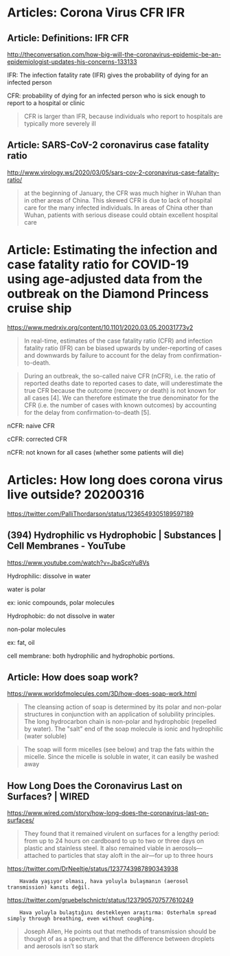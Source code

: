 
# Articles: Corona Virus CFR IFR

## Article: Definitions: IFR CFR

http://theconversation.com/how-big-will-the-coronavirus-epidemic-be-an-epidemiologist-updates-his-concerns-133133

IFR: The infection fatality rate (IFR) gives the probability of dying for an infected person

CFR: probability of dying for an infected person who is sick enough to report to a hospital or clinic

> CFR is larger than IFR, because individuals who report to hospitals are typically more severely ill

## Article: SARS-CoV-2 coronavirus case fatality ratio

http://www.virology.ws/2020/03/05/sars-cov-2-coronavirus-case-fatality-ratio/

> at the beginning of January, the CFR was much higher in Wuhan than in other areas of China. This skewed CFR is due to lack of hospital care for the many infected individuals. In areas of China other than Wuhan, patients with serious disease could obtain excellent hospital care

# Article: Estimating the infection and case fatality ratio for COVID-19 using age-adjusted data from the outbreak on the Diamond Princess cruise ship

https://www.medrxiv.org/content/10.1101/2020.03.05.20031773v2

> In real-time, estimates of the case fatality ratio (CFR) and infection fatality ratio (IFR) can be biased upwards by under-reporting of cases and downwards by failure to account for the delay from confirmation-to-death.

> During an outbreak, the so-called naive CFR (nCFR), i.e. the ratio of reported deaths date to reported cases to date, will underestimate the true CFR because the outcome (recovery or death) is not known for all cases [4]. We can therefore estimate the true denominator for the CFR (i.e. the number of cases with known outcomes) by accounting for the delay from confirmation-to-death [5]. 

nCFR: naive CFR

cCFR: corrected CFR

nCFR: not known for all cases (whether some patients will die)

<C-S-Right>

# Articles: How long does corona virus live outside? 20200316 

https://twitter.com/PalliThordarson/status/1236549305189597189

## (394) Hydrophilic vs Hydrophobic | Substances | Cell Membranes - YouTube

https://www.youtube.com/watch?v=JbaScpYu8Vs

Hydrophilic: dissolve in water

water is polar

ex: ionic compounds, polar molecules

Hydrophobic: do not dissolve in water

non-polar molecules 

ex: fat, oil

cell membrane: both hydrophilic and hydrophobic portions.

## Article: How does soap work?

https://www.worldofmolecules.com/3D/how-does-soap-work.html

> The cleansing action of soap is determined by its polar and non-polar structures in conjunction with an application of solubility principles. The long hydrocarbon chain is non-polar and hydrophobic (repelled by water). The "salt" end of the soap molecule is ionic and hydrophilic (water soluble)

> The soap will form micelles (see below) and trap the fats within the micelle. Since the micelle is soluble in water, it can easily be washed away

## How Long Does the Coronavirus Last on Surfaces? | WIRED

https://www.wired.com/story/how-long-does-the-coronavirus-last-on-surfaces/

> They found that it remained virulent on surfaces for a lengthy period: from up to 24 hours on cardboard to up to two or three days on plastic and stainless steel. It also remained viable in aerosols—attached to particles that stay aloft in the air—for up to three hours

https://twitter.com/DrNeeltje/status/1237743987890343938

		Havada yaşıyor olması, hava yoluyla bulaşmanın (aerosol transmission) kanıtı değil.

https://twitter.com/gruebelschnictr/status/1237905707577610249

		Hava yoluyla bulaştığını destekleyen araştırma: Osterhalm spread simply through breathing, even without coughing.

> Joseph Allen, He points out that methods of transmission should be thought of as a spectrum, and that the difference between droplets and aerosols isn’t so stark

